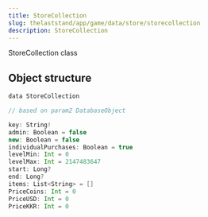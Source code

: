 ```yaml
---
title: StoreCollection
slug: thelaststand/app/game/data/store/storecollection
description: StoreCollection
---
```


StoreCollection class

## Object structure

```scala
data StoreCollection

// based on param2 DatabaseObject

key: String!
admin: Boolean = false
new: Boolean = false
individualPurchases: Boolean = true
levelMin: Int = 0
levelMax: Int = 2147483647
start: Long?
end: Long?
items: List<String> = []
PriceCoins: Int = 0
PriceUSD: Int = 0
PriceKKR: Int = 0

```

